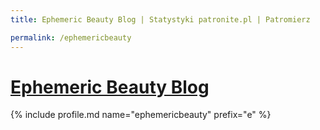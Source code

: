 ```yaml
---
title: Ephemeric Beauty Blog | Statystyki patronite.pl | Patromierz

permalink: /ephemericbeauty
---
```


# [Ephemeric Beauty Blog](https://patronite.pl/ephemericbeauty)

{% include profile.md name="ephemericbeauty" prefix="e" %}

